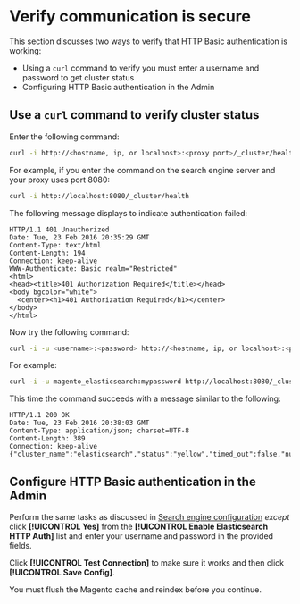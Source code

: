 # Verify communication is secure

This section discusses two ways to verify that HTTP Basic authentication is working:

*  Using a `curl` command to verify you must enter a username and password to get cluster status
*  Configuring HTTP Basic authentication in the Admin

## Use a `curl` command to verify cluster status

Enter the following command:

```bash
curl -i http://<hostname, ip, or localhost>:<proxy port>/_cluster/health
```

For example, if you enter the command on the search engine server and your proxy uses port 8080:

```bash
curl -i http://localhost:8080/_cluster/health
```

The following message displays to indicate authentication failed:

```terminal
HTTP/1.1 401 Unauthorized
Date: Tue, 23 Feb 2016 20:35:29 GMT
Content-Type: text/html
Content-Length: 194
Connection: keep-alive
WWW-Authenticate: Basic realm="Restricted"
<html>
<head><title>401 Authorization Required</title></head>
<body bgcolor="white">
  <center><h1>401 Authorization Required</h1></center>
</body>
</html>
```

Now try the following command:

```bash
curl -i -u <username>:<password> http://<hostname, ip, or localhost>:<proxy port>/_cluster/health
```

For example:

```bash
curl -i -u magento_elasticsearch:mypassword http://localhost:8080/_cluster/health
```

This time the command succeeds with a message similar to the following:

```terminal
HTTP/1.1 200 OK
Date: Tue, 23 Feb 2016 20:38:03 GMT
Content-Type: application/json; charset=UTF-8
Content-Length: 389
Connection: keep-alive
{"cluster_name":"elasticsearch","status":"yellow","timed_out":false,"number_of_nodes":1,"number_of_data_nodes":1,"active_primary_shards":5,"active_shards":5,"relocating_shards":0,"initializing_shards":0,"unassigned_shards":5,"delayed_unassigned_shards":0,"number_of_pending_tasks":0,"number_of_in_flight_fetch":0,"task_max_waiting_in_queue_millis":0,"active_shards_percent_as_number":50.0}
```

## Configure HTTP Basic authentication in the Admin

Perform the same tasks as discussed in [Search engine configuration](../configuration/search/configure-search-engine.md) *except* click **[!UICONTROL Yes]** from the **[!UICONTROL Enable Elasticsearch HTTP Auth]** list and enter your username and password in the provided fields.

Click **[!UICONTROL Test Connection]** to make sure it works and then click **[!UICONTROL Save Config]**.

You must flush the Magento cache and reindex before you continue.
